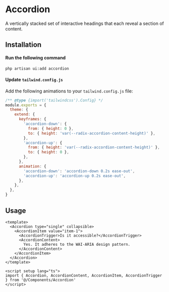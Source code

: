 # Accordion

A vertically stacked set of interactive headings that each reveal a section of content.

<ComponentSource
  source="components/Accordion"
  primitive="https://www.radix-vue.com/components/accordion"
  ui="https://www.shadcn-vue.com/docs/components/accordion.html"
/>

<ComponentPreview name="Accordion" />

## Installation

#### Run the following command

```shell
php artisan ui:add accordion
```

#### Update `tailwind.config.js`

Add the following animations to your `tailwind.config.js` file:

```js title="tailwind.config.js" {5-18}
/** @type {import('tailwindcss').Config} */
module.exports = {
  theme: {
    extend: {
      keyframes: {
        'accordion-down': {
          from: { height: 0 },
          to: { height: 'var(--radix-accordion-content-height)' },
        },
        'accordion-up': {
          from: { height: 'var(--radix-accordion-content-height)' },
          to: { height: 0 },
        },
      },
      animation: {
        'accordion-down': 'accordion-down 0.2s ease-out',
        'accordion-up': 'accordion-up 0.2s ease-out',
      },
    },
  },
}
```

## Usage

```vue
<template>
  <Accordion type="single" collapsible>
    <AccordionItem value="item-1">
      <AccordionTrigger>Is it accessible?</AccordionTrigger>
      <AccordionContent>
        Yes. It adheres to the WAI-ARIA design pattern.
      </AccordionContent>
    </AccordionItem>
  </Accordion>
</template>

<script setup lang="ts">
import { Accordion, AccordionContent, AccordionItem, AccordionTrigger } from '@/Components/Accordion'
</script>
```
